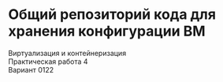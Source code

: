 # Общий репозиторий кода для хранения конфигурации ВМ <br />
Виртуализация и контейнеризация <br />
Практическая работа 4 <br />
Вариант 0122
